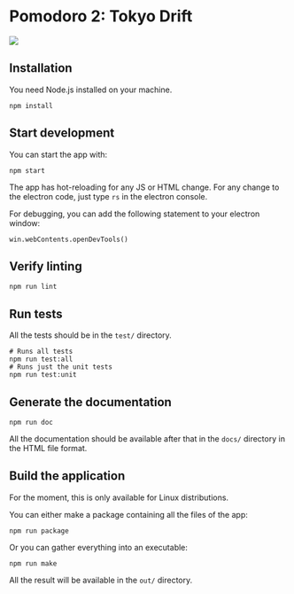 # Pomodoro 2: Tokyo Drift

![](https://raw.githubusercontent.com/understanding-cats/tokyo-drift/main/src/images/tomato_tran.png)

## Installation

You need Node.js installed on your machine.

```
npm install
```

## Start development

You can start the app with:

```
npm start
```

The app has hot-reloading for any JS or HTML change. For any change to the electron code, just type `rs` in the electron console.

For debugging, you can add the following statement to your electron window:

```
win.webContents.openDevTools()
```

## Verify linting

```
npm run lint
```

## Run tests

All the tests should be in the `test/` directory.

```
# Runs all tests
npm run test:all
# Runs just the unit tests
npm run test:unit
```

## Generate the documentation

```
npm run doc
```

All the documentation should be available after that in the `docs/` directory in the HTML file format.

## Build the application

For the moment, this is only available for Linux distributions.

You can either make a package containing all the files of the app:

```
npm run package
```

Or you can gather everything into an executable:

```
npm run make
```

All the result will be available in the `out/` directory.
